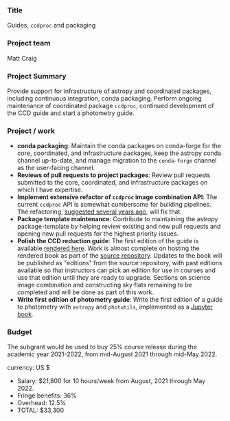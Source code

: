 ### Title

Guides, `ccdproc` and packaging

### Project team

Matt Craig

### Project Summary

Provide support for infrastructure of astropy and coordinated packages,
including continuous integration, conda packaging. Perform ongoing maintenance of
coordinated package `ccdproc`, continued development of the CCD guide and start a
photometry guide.

### Project / work

+ **conda packaging**: Maintain the conda packages on conda-forge for the core,
  coordinated, and infrastructure packages, keep the astropy conda channel
  up-to-date, and manage migration to the `conda-forge` channel as the
  user-facing channel.
+ **Reviews of pull requests to project packages**: Review pull requests
  submitted to the core, coordinated, and infrastructure packages on which I have
  expertise.
+ **Implement extensive refactor of `ccdproc` image combination API**: The
  current `ccdproc` API is somewhat cumbersome for building pipelines. The
  refactoring,
  [suggested several years ago](https://github.com/astropy/ccdproc/issues/578),
  will fix that.
+ **Package template maintenance**: Contribute to maintaining the astropy
  package-template by helping review existing and new pull requests and opening
  new pull requests for the highest priority issues.
+ **Polish the CCD reduction guide**: The first edition of the guide
  is available [rendered here](). Work is almost complete on hosting the rendered book as part of the [source repository](). Updates to the book will be
  published as "editions" from the source repository, with past editions
  available so that instructors can pick an edition for use in courses
  and use that edition until they are ready to upgrade. Sections on science image
  combination and constructing sky flats remaining to be completed and will be
  done as part of this work.
+ **Write first edition of photometry guide**: Write the first edition of a guide
  to photometry with `astropy` and `photutils`, implemented as a
  [Jupyter book](https://jupyterbook.org/index.html).

### Budget

The subgrant would be used to buy 25% course release during the academic year 2021-2022, from mid-August 2021 through mid-May 2022.

currency: US $

- Salary: $21,800 for 10 hours/week from August, 2021 through May 2022.
- Fringe benefits: 36%
- Overhead: 12.5%
- TOTAL: $33,300
